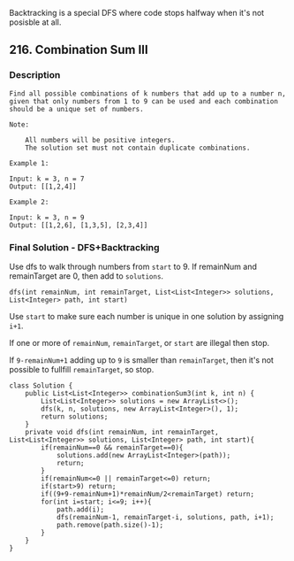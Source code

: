 Backtracking is a special DFS where code stops halfway when it's not posisble at all.

## 216. Combination Sum III

### Description

```
Find all possible combinations of k numbers that add up to a number n, given that only numbers from 1 to 9 can be used and each combination should be a unique set of numbers.

Note:

    All numbers will be positive integers.
    The solution set must not contain duplicate combinations.

Example 1:

Input: k = 3, n = 7
Output: [[1,2,4]]

Example 2:

Input: k = 3, n = 9
Output: [[1,2,6], [1,3,5], [2,3,4]]
```

### Final Solution - DFS+Backtracking

Use dfs to walk through numbers from `start` to 9. If remainNum and remainTarget are 0, then add to `solutions`.

`dfs(int remainNum, int remainTarget, List<List<Integer>> solutions, List<Integer> path, int start)`

Use `start` to make sure each number is unique in one solution by assigning `i+1`.

If one or more of `remainNum`, `remainTarget`, or `start` are illegal then stop.

If `9-remainNum+1` adding up to `9` is smaller than `remainTarget`, then it's not possible to fullfill `remainTarget`, so stop.

```
class Solution {
    public List<List<Integer>> combinationSum3(int k, int n) {
        List<List<Integer>> solutions = new ArrayList<>();
        dfs(k, n, solutions, new ArrayList<Integer>(), 1);
        return solutions;
    }
    private void dfs(int remainNum, int remainTarget, List<List<Integer>> solutions, List<Integer> path, int start){
        if(remainNum==0 && remainTarget==0){
            solutions.add(new ArrayList<Integer>(path));
            return;
        }
        if(remainNum<=0 || remainTarget<=0) return;
        if(start>9) return;
        if((9+9-remainNum+1)*remainNum/2<remainTarget) return;
        for(int i=start; i<=9; i++){
            path.add(i);
            dfs(remainNum-1, remainTarget-i, solutions, path, i+1);
            path.remove(path.size()-1);
        }
    }
}
```
